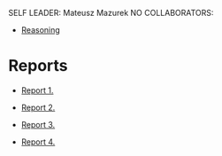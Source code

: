 SELF LEADER: Mateusz Mazurek
NO COLLABORATORS:
- [Reasoning](Reasoning.md)

# Reports

- [Report 1.](Report1.md)

- [Report 2.](Report2.md)

- [Report 3.](Exercise%204/Exercise%204.md)

- [Report 4.](Exercise%205/Exercise5.md)
